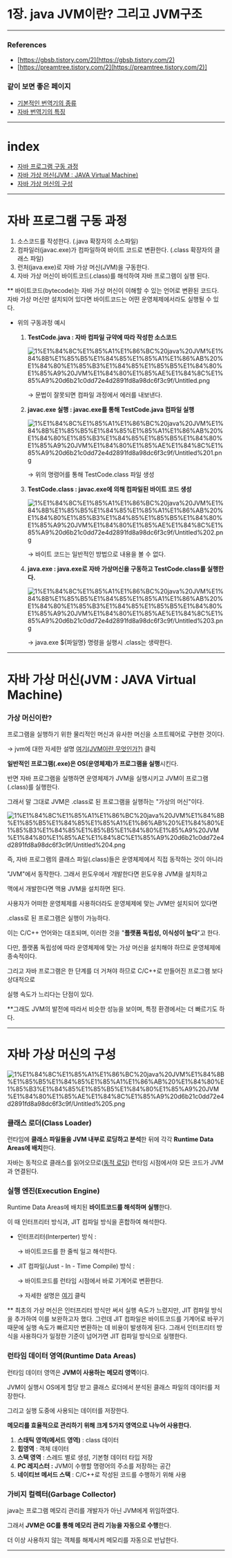 # 1장. java JVM이란? 그리고 JVM구조

---

### References

- [https://gbsb.tistory.com/2](https://gbsb.tistory.com/2)
- [https://preamtree.tistory.com/2](https://preamtree.tistory.com/2)]

### 같이 보면 좋은 페이지

- [기본적인 번역기의 종류](https://www.notion.so/7-d16d880d85ad4768a7abc5e2e00f41f0)
- [자바 번역기의 특징](https://www.notion.so/8-02e012545a614452b0d59047c8d9afde)

---

# index

- [자바 프로그램 구동 과정]()
- [자바 가상 머신(JVM : JAVA Virtual Machine)]()
- [자바 가상 머신의 구성]()

---

# 자바 프로그램 구동 과정

1. 소스코드를 작성한다. (.java 확장자의 소스파일)
2. 컴파일러(javac.exe)가 컴파일하여 바이트 코드로 변환한다. (.class 확장자의 클래스 파일)
3. 런처(java.exe)로 자바 가상 머신(JVM)을 구동한다.
4. 자바 가상 머신이 바이트코드(.class)를 해석하여 자바 프로그램이 실행 된다.

** 바이트코드(bytecode)는 자바 가상 머신이 이해할 수 있는 언어로 변환된 코드다. 자바 가상 머신만 설치되어 있다면 바이트코드는 어떤 운영체제에서라도 실행될 수 있다.

- 위의 구동과정 예시
    1. **TestCode.java : 자바 컴파일 규약에 따라 작성한 소스코드**

        ![1%E1%84%8C%E1%85%A1%E1%86%BC%20java%20JVM%E1%84%8B%E1%85%B5%E1%84%85%E1%85%A1%E1%86%AB%20%E1%84%80%E1%85%B3%E1%84%85%E1%85%B5%E1%84%80%E1%85%A9%20JVM%E1%84%80%E1%85%AE%E1%84%8C%E1%85%A9%20d6b21c0dd72e4d2891fd8a98dc6f3c9f/Untitled.png](1%E1%84%8C%E1%85%A1%E1%86%BC%20java%20JVM%E1%84%8B%E1%85%B5%E1%84%85%E1%85%A1%E1%86%AB%20%E1%84%80%E1%85%B3%E1%84%85%E1%85%B5%E1%84%80%E1%85%A9%20JVM%E1%84%80%E1%85%AE%E1%84%8C%E1%85%A9%20d6b21c0dd72e4d2891fd8a98dc6f3c9f/Untitled.png)

        → 문법이 잘못되면 컴파일 과정에서 에러를 내보낸다.

    2. **javac.exe 실행 :  javac.exe를 통해 TestCode.java 컴파일 실행**

        ![1%E1%84%8C%E1%85%A1%E1%86%BC%20java%20JVM%E1%84%8B%E1%85%B5%E1%84%85%E1%85%A1%E1%86%AB%20%E1%84%80%E1%85%B3%E1%84%85%E1%85%B5%E1%84%80%E1%85%A9%20JVM%E1%84%80%E1%85%AE%E1%84%8C%E1%85%A9%20d6b21c0dd72e4d2891fd8a98dc6f3c9f/Untitled%201.png](1%E1%84%8C%E1%85%A1%E1%86%BC%20java%20JVM%E1%84%8B%E1%85%B5%E1%84%85%E1%85%A1%E1%86%AB%20%E1%84%80%E1%85%B3%E1%84%85%E1%85%B5%E1%84%80%E1%85%A9%20JVM%E1%84%80%E1%85%AE%E1%84%8C%E1%85%A9%20d6b21c0dd72e4d2891fd8a98dc6f3c9f/Untitled%201.png)

        → 위의 명령어를 통해 TestCode.class 파일 생성

    3. **TestCode.class : javac.exe에 의해 컴파일된 바이트 코드 생성**

        ![1%E1%84%8C%E1%85%A1%E1%86%BC%20java%20JVM%E1%84%8B%E1%85%B5%E1%84%85%E1%85%A1%E1%86%AB%20%E1%84%80%E1%85%B3%E1%84%85%E1%85%B5%E1%84%80%E1%85%A9%20JVM%E1%84%80%E1%85%AE%E1%84%8C%E1%85%A9%20d6b21c0dd72e4d2891fd8a98dc6f3c9f/Untitled%202.png](1%E1%84%8C%E1%85%A1%E1%86%BC%20java%20JVM%E1%84%8B%E1%85%B5%E1%84%85%E1%85%A1%E1%86%AB%20%E1%84%80%E1%85%B3%E1%84%85%E1%85%B5%E1%84%80%E1%85%A9%20JVM%E1%84%80%E1%85%AE%E1%84%8C%E1%85%A9%20d6b21c0dd72e4d2891fd8a98dc6f3c9f/Untitled%202.png)

        → 바이트 코드는 일반적인 방법으로 내용을 볼 수 없다.

    4. **java.exe : java.exe로 자바 가상머신을 구동하고 TestCode.class를 실행한다.**

        ![1%E1%84%8C%E1%85%A1%E1%86%BC%20java%20JVM%E1%84%8B%E1%85%B5%E1%84%85%E1%85%A1%E1%86%AB%20%E1%84%80%E1%85%B3%E1%84%85%E1%85%B5%E1%84%80%E1%85%A9%20JVM%E1%84%80%E1%85%AE%E1%84%8C%E1%85%A9%20d6b21c0dd72e4d2891fd8a98dc6f3c9f/Untitled%203.png](1%E1%84%8C%E1%85%A1%E1%86%BC%20java%20JVM%E1%84%8B%E1%85%B5%E1%84%85%E1%85%A1%E1%86%AB%20%E1%84%80%E1%85%B3%E1%84%85%E1%85%B5%E1%84%80%E1%85%A9%20JVM%E1%84%80%E1%85%AE%E1%84%8C%E1%85%A9%20d6b21c0dd72e4d2891fd8a98dc6f3c9f/Untitled%203.png)

        → java.exe ${파일명} 명령을 실행시 .class는 생략한다.

---

# 자바 가상 머신(JVM : JAVA Virtual Machine)

### 가상 머신이란?

프로그램을 실행하기 위한 물리적인 머신과 유사한 머신을 소프트웨어로 구현한 것이다. 

→  jvm에 대한 자세한 설명 [여기(JVM이란 무엇인가?)](https://www.itworld.co.kr/news/110837) 클릭

**일반적인 프로그램(.exe)은 OS(운영체제)가 프로그램을 실행**시킨다.

반면 자바 프로그램을 실행하면 운영체제가 JVM을 실행시키고 JVM이 프로그램(.class)를 실행한다.

그래서 말 그대로 JVM은 .class로 된 프로그램을 실행하는 "가상의 머신"이다.

![1%E1%84%8C%E1%85%A1%E1%86%BC%20java%20JVM%E1%84%8B%E1%85%B5%E1%84%85%E1%85%A1%E1%86%AB%20%E1%84%80%E1%85%B3%E1%84%85%E1%85%B5%E1%84%80%E1%85%A9%20JVM%E1%84%80%E1%85%AE%E1%84%8C%E1%85%A9%20d6b21c0dd72e4d2891fd8a98dc6f3c9f/Untitled%204.png](1%E1%84%8C%E1%85%A1%E1%86%BC%20java%20JVM%E1%84%8B%E1%85%B5%E1%84%85%E1%85%A1%E1%86%AB%20%E1%84%80%E1%85%B3%E1%84%85%E1%85%B5%E1%84%80%E1%85%A9%20JVM%E1%84%80%E1%85%AE%E1%84%8C%E1%85%A9%20d6b21c0dd72e4d2891fd8a98dc6f3c9f/Untitled%204.png)

즉, 자바 프로그램의 클래스 파일(.class)들은 운영체제에서 직접 동작하는 것이 아니라 

"JVM"에서 동작한다. 그래서 윈도우에서 개발한다면 윈도우용 JVM을 설치하고 

맥에서 개발한다면 맥용 JVM을 설치하면 된다. 

사용자가 어떠한 운영체제를 사용하더라도 운영체제에 맞는 JVM만 설치되어 있다면

.class로 된 프로그램은 실행이 가능하다.

이는 C/C++ 언어와는 대조되며, 이러한 것을 "**플랫폼 독립성, 이식성이 높다**"고 한다.

다만, 플랫폼 독립성에 따라 운영체제에 맞는 가상 머신을 설치해야 하므로 운영체제에 종속적이다. 

그리고 자바 프로그램은 한 단계를 더 거쳐야 하므로 C/C++로 만들어진 프로그램 보다 상대적으로

실행 속도가 느리다는 단점이 있다.

**그래도 JVM의 발전에 따라서 비슷한 성능을 보이며, 특정 환경에서는 더 빠르기도 하다.

---

# 자바 가상 머신의 구성

![1%E1%84%8C%E1%85%A1%E1%86%BC%20java%20JVM%E1%84%8B%E1%85%B5%E1%84%85%E1%85%A1%E1%86%AB%20%E1%84%80%E1%85%B3%E1%84%85%E1%85%B5%E1%84%80%E1%85%A9%20JVM%E1%84%80%E1%85%AE%E1%84%8C%E1%85%A9%20d6b21c0dd72e4d2891fd8a98dc6f3c9f/Untitled%205.png](1%E1%84%8C%E1%85%A1%E1%86%BC%20java%20JVM%E1%84%8B%E1%85%B5%E1%84%85%E1%85%A1%E1%86%AB%20%E1%84%80%E1%85%B3%E1%84%85%E1%85%B5%E1%84%80%E1%85%A9%20JVM%E1%84%80%E1%85%AE%E1%84%8C%E1%85%A9%20d6b21c0dd72e4d2891fd8a98dc6f3c9f/Untitled%205.png)

### 클래스 로더(Class Loader)

런타임에 **클래스 파일들을 JVM 내부로 로딩하고 분석**한 뒤에 각각 **Runtime Data Areas에 배치**한다. 

자바는 동적으로 클래스를 읽어오므로([동적 로딩](https://futurists.tistory.com/43?category=550970)) 런타임 시점에서야 모든 코드가 JVM과 연결된다.

### 실행 엔진(Execution Engine)

Runtime Data Areas에 배치된 **바이트코드를 해석하며 실행**한다.

이 때 인터프리터 방식과, JIT 컴파일 방식을 혼합하여 해석한다.

- 인터프리터(Interperter) 방식 :

    → 바이트코드를 한 줄씩 일고 해석한다.

- JIT 컴파일(Just - In - Time Compile) 방식 :

    → 바이트코드를 런타임 시점에서 바로 기계어로 변환한다.

    → 자세한 설명은 [여기](https://ko.wikipedia.org/wiki/JIT_%EC%BB%B4%ED%8C%8C%EC%9D%BC) 클릭

** 최초의 가상 머신은 인터프리터 방식만 써서 실행 속도가 느렸지만, JIT 컴파일 방식을 추가하여 이를 보완하고자 했다. 그런데 JIT 컴파일은 바이트코드를 기계어로 바꾸기 때문에 실행 속도가 빠르지만 변환하는 데 비용이 발생하게 된다. 그래서 인터프리터 방식을 사용하다가 일정한 기준이 넘어가면 JIT 컴파일 방식으로 실행한다.

### 런타임 데이터 영역(Runtime Data Areas)

런타임 데이터 영역은 **JVM이 사용하는 메모리 영역**이다. 

JVM이 실행시 OS에게 할당 받고 클래스 로더에서 분석된 클래스 파일의 데이터를 저장한다.

그리고 실행 도중에 사용되는 데이터를 저장한다. 

**메모리를 효율적으로 관리하기 위해 크게 5가지 영역으로 나누어 사용한다.**

1. **스태틱 영역(메서드 영역)** : class 데이터
2. **힙영역** : 객체 데이터
3. **스택 영역** : 스레드 별로 생성, 기본형 데이터 타입 저장
4. **PC 레지스터 :** JVM이 수행할 명령어의 주소를 저장하는 공간
5. **네이티브 메서드 스택** : C/C++로 작성된 코드를 수행하기 위해 사용

### 가비지 컬렉터(Garbage Collector)

java는 프로그램 메모리 관리를 개발자가 아닌 JVM에게 위임하였다.

그래서 **JVM은 GC를 통해 메모리 관리 기능을 자동으로 수행**한다. 

더 이상 사용하지 않는 객체를 해제시켜 메모리를 자동으로 반납한다.

---